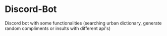 # Discord-Bot
Discord bot with some functionalities (searching urban dictionary, generate random compliments or insults with different api's)

